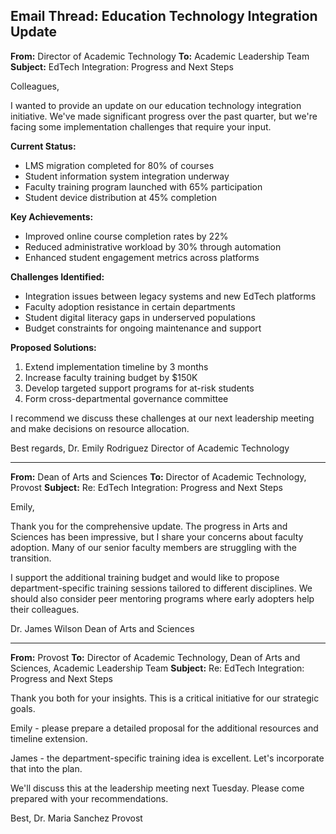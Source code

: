 ## Email Thread: Education Technology Integration Update

**From:** Director of Academic Technology
**To:** Academic Leadership Team
**Subject:** EdTech Integration: Progress and Next Steps

Colleagues,

I wanted to provide an update on our education technology integration initiative. We've made significant progress over the past quarter, but we're facing some implementation challenges that require your input.

**Current Status:**
- LMS migration completed for 80% of courses
- Student information system integration underway
- Faculty training program launched with 65% participation
- Student device distribution at 45% completion

**Key Achievements:**
- Improved online course completion rates by 22%
- Reduced administrative workload by 30% through automation
- Enhanced student engagement metrics across platforms

**Challenges Identified:**
- Integration issues between legacy systems and new EdTech platforms
- Faculty adoption resistance in certain departments
- Student digital literacy gaps in underserved populations
- Budget constraints for ongoing maintenance and support

**Proposed Solutions:**
1. Extend implementation timeline by 3 months
2. Increase faculty training budget by $150K
3. Develop targeted support programs for at-risk students
4. Form cross-departmental governance committee

I recommend we discuss these challenges at our next leadership meeting and make decisions on resource allocation.

Best regards,
Dr. Emily Rodriguez
Director of Academic Technology

---

**From:** Dean of Arts and Sciences
**To:** Director of Academic Technology, Provost
**Subject:** Re: EdTech Integration: Progress and Next Steps

Emily,

Thank you for the comprehensive update. The progress in Arts and Sciences has been impressive, but I share your concerns about faculty adoption. Many of our senior faculty members are struggling with the transition.

I support the additional training budget and would like to propose department-specific training sessions tailored to different disciplines. We should also consider peer mentoring programs where early adopters help their colleagues.

Dr. James Wilson
Dean of Arts and Sciences

---

**From:** Provost
**To:** Director of Academic Technology, Dean of Arts and Sciences, Academic Leadership Team
**Subject:** Re: EdTech Integration: Progress and Next Steps

Thank you both for your insights. This is a critical initiative for our strategic goals.

Emily - please prepare a detailed proposal for the additional resources and timeline extension.

James - the department-specific training idea is excellent. Let's incorporate that into the plan.

We'll discuss this at the leadership meeting next Tuesday. Please come prepared with your recommendations.

Best,
Dr. Maria Sanchez
Provost

